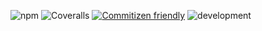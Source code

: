 ![npm](https://img.shields.io/npm/v/nestjs-relay)
![Coveralls](https://img.shields.io/coveralls/github/rogerballard/nestjs-relay)
[![Commitizen friendly](https://img.shields.io/badge/commitizen-friendly-brightgreen.svg)](http://commitizen.github.io/cz-cli/)
![development](https://github.com/rogerballard/nestjs-relay/workflows/development/badge.svg?branch=master)
